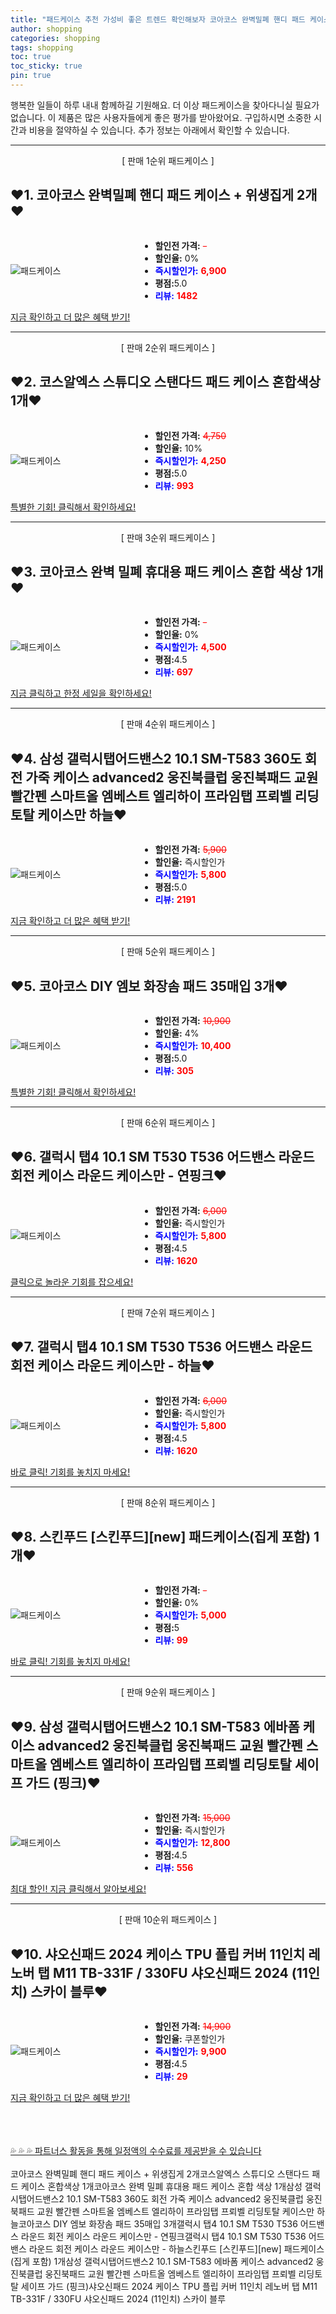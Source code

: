 ```yaml
---
title: "패드케이스 추천 가성비 좋은 트렌드 확인해보자 코아코스 완벽밀폐 핸디 패드 케이스"
author: shopping
categories: shopping
tags: shopping
toc: true
toc_sticky: true
pin: true
---
```

행복한 일들이 하루 내내 함께하길 기원해요. 더 이상 패드케이스을 찾아다니실 필요가 없습니다. 이 제품은 많은 사용자들에게 좋은 평가를 받아왔어요. 구입하시면 소중한 시간과 비용을 절약하실 수 있습니다. 추가 정보는 아래에서 확인할 수 있습니다.

---
<p class="toplist" style="margin: 0 auto; display: block; width: fit-content;">[ 판매 1순위 패드케이스 ]</p>

<h2><strong>❤️1. 코아코스 완벽밀폐 핸디 패드 케이스 + 위생집게 2개❤️</strong></h2>

<div style="display: flex; align-items: center;">
    <div style="flex: 0.4;">
        <img src="https://thumbnail10.coupangcdn.com/thumbnails/remote/230x230ex/image/rs_quotation_api/i5u9k8nd/c3f7cd797dcc4a38bf415d0673c7ed5d.jpg" alt="패드케이스" style="max-width: 100%;">
    </div>
    <div style="flex: 0.6; margin-left: 10px;">
        <ul>
            <li><strong>할인전 가격:</strong> <del style="color: red;">-</del></li>
            <li><strong>할인율:</strong> 0%</li>
            <li><span style='color:blue'><strong>즉시할인가:</strong></span> <span style='color:red'><strong>6,900</strong></span></li>
            <li><strong>평점:</strong>5.0</li>
            <li><span style='color:blue'><strong>리뷰:</strong></span> <span style='color:red'><strong>1482</strong></span></li>
        </ul>
    </div>
</div>
<div class="center">
    <a href="https://selin100587001.github.io?lptag=AF9450613&subid=githubio&pageKey=5002800314&traceid=V0-153&itemId=6688979287&vendorItemId=73982655294" class="myButton">
        지금 확인하고 더 많은 혜택 받기!
    </a>
</div>


---
<p class="toplist" style="margin: 0 auto; display: block; width: fit-content;">[ 판매 2순위 패드케이스 ]</p>

<h2><strong>❤️2. 코스알엑스 스튜디오 스탠다드 패드 케이스 혼합색상 1개❤️</strong></h2>

<div style="display: flex; align-items: center;">
    <div style="flex: 0.4;">
        <img src="https://thumbnail7.coupangcdn.com/thumbnails/remote/230x230ex/image/retail/images/5894949638799473-9d49a980-239f-4223-86d5-dfca14decf72.png" alt="패드케이스" style="max-width: 100%;">
    </div>
    <div style="flex: 0.6; margin-left: 10px;">
        <ul>
            <li><strong>할인전 가격:</strong> <del style="color: red;">4,750</del></li>
            <li><strong>할인율:</strong> 10%</li>
            <li><span style='color:blue'><strong>즉시할인가:</strong></span> <span style='color:red'><strong>4,250</strong></span></li>
            <li><strong>평점:</strong>5.0</li>
            <li><span style='color:blue'><strong>리뷰:</strong></span> <span style='color:red'><strong>993</strong></span></li>
        </ul>
    </div>
</div>
<div class="center">
    <a href="https://selin100587001.github.io?lptag=AF9450613&subid=githubio&pageKey=7311028505&traceid=V0-153&itemId=18729658181&vendorItemId=71014283389" class="myButton">
        특별한 기회! 클릭해서 확인하세요!
    </a>
</div>


---
<p class="toplist" style="margin: 0 auto; display: block; width: fit-content;">[ 판매 3순위 패드케이스 ]</p>

<h2><strong>❤️3. 코아코스 완벽 밀폐 휴대용 패드 케이스 혼합 색상 1개❤️</strong></h2>

<div style="display: flex; align-items: center;">
    <div style="flex: 0.4;">
        <img src="https://thumbnail9.coupangcdn.com/thumbnails/remote/230x230ex/image/product/image/vendoritem/2019/10/08/4265087841/d89f186d-33b7-4b56-b6a9-25ec27d16161.jpg" alt="패드케이스" style="max-width: 100%;">
    </div>
    <div style="flex: 0.6; margin-left: 10px;">
        <ul>
            <li><strong>할인전 가격:</strong> <del style="color: red;">-</del></li>
            <li><strong>할인율:</strong> 0%</li>
            <li><span style='color:blue'><strong>즉시할인가:</strong></span> <span style='color:red'><strong>4,500</strong></span></li>
            <li><strong>평점:</strong>4.5</li>
            <li><span style='color:blue'><strong>리뷰:</strong></span> <span style='color:red'><strong>697</strong></span></li>
        </ul>
    </div>
</div>
<div class="center">
    <a href="https://selin100587001.github.io?lptag=AF9450613&subid=githubio&pageKey=174128995&traceid=V0-153&itemId=497375953&vendorItemId=4265087841" class="myButton">
        지금 클릭하고 한정 세일을 확인하세요!
    </a>
</div>


---
<p class="toplist" style="margin: 0 auto; display: block; width: fit-content;">[ 판매 4순위 패드케이스 ]</p>

<h2><strong>❤️4. 삼성 갤럭시탭어드밴스2 10.1 SM-T583 360도 회전 가죽 케이스 advanced2 웅진북클럽 웅진북패드 교원 빨간펜 스마트올 엠베스트 엘리하이 프라임탭 프뢰벨 리딩토탈 케이스만 하늘❤️</strong></h2>

<div style="display: flex; align-items: center;">
    <div style="flex: 0.4;">
        <img src="https://thumbnail9.coupangcdn.com/thumbnails/remote/230x230ex/image/vendor_inventory/4d38/dc9c0d44b39168c64ee8ce0469f6b7179215f7c5ba83b76b977a495a7cb7.jpg" alt="패드케이스" style="max-width: 100%;">
    </div>
    <div style="flex: 0.6; margin-left: 10px;">
        <ul>
            <li><strong>할인전 가격:</strong> <del style="color: red;">5,900</del></li>
            <li><strong>할인율:</strong> 즉시할인가</li>
            <li><span style='color:blue'><strong>즉시할인가:</strong></span> <span style='color:red'><strong>5,800</strong></span></li>
            <li><strong>평점:</strong>5.0</li>
            <li><span style='color:blue'><strong>리뷰:</strong></span> <span style='color:red'><strong>2191</strong></span></li>
        </ul>
    </div>
</div>
<div class="center">
    <a href="https://selin100587001.github.io?lptag=AF9450613&subid=githubio&pageKey=194198272&traceid=V0-153&itemId=556787639&vendorItemId=4462712598" class="myButton">
        지금 확인하고 더 많은 혜택 받기!
    </a>
</div>


---
<p class="toplist" style="margin: 0 auto; display: block; width: fit-content;">[ 판매 5순위 패드케이스 ]</p>

<h2><strong>❤️5. 코아코스 DIY 엠보 화장솜 패드 35매입 3개❤️</strong></h2>

<div style="display: flex; align-items: center;">
    <div style="flex: 0.4;">
        <img src="https://thumbnail10.coupangcdn.com/thumbnails/remote/230x230ex/image/retail/images/15760716051339-6e1dcb68-a52a-4c46-a592-9da70a515dee.jpg" alt="패드케이스" style="max-width: 100%;">
    </div>
    <div style="flex: 0.6; margin-left: 10px;">
        <ul>
            <li><strong>할인전 가격:</strong> <del style="color: red;">10,900</del></li>
            <li><strong>할인율:</strong> 4%</li>
            <li><span style='color:blue'><strong>즉시할인가:</strong></span> <span style='color:red'><strong>10,400</strong></span></li>
            <li><strong>평점:</strong>5.0</li>
            <li><span style='color:blue'><strong>리뷰:</strong></span> <span style='color:red'><strong>305</strong></span></li>
        </ul>
    </div>
</div>
<div class="center">
    <a href="https://selin100587001.github.io?lptag=AF9450613&subid=githubio&pageKey=1954564991&traceid=V0-153&itemId=3321378139&vendorItemId=71308245226" class="myButton">
        특별한 기회! 클릭해서 확인하세요!
    </a>
</div>


---
<p class="toplist" style="margin: 0 auto; display: block; width: fit-content;">[ 판매 6순위 패드케이스 ]</p>

<h2><strong>❤️6. 갤럭시 탭4 10.1 SM T530 T536 어드밴스 라운드 회전 케이스 라운드 케이스만 - 연핑크❤️</strong></h2>

<div style="display: flex; align-items: center;">
    <div style="flex: 0.4;">
        <img src="https://thumbnail9.coupangcdn.com/thumbnails/remote/230x230ex/image/vendor_inventory/images/2016/02/26/16/6/e0383f82-d32f-45e3-91f7-9db9e9f45094.jpg" alt="패드케이스" style="max-width: 100%;">
    </div>
    <div style="flex: 0.6; margin-left: 10px;">
        <ul>
            <li><strong>할인전 가격:</strong> <del style="color: red;">6,000</del></li>
            <li><strong>할인율:</strong> 즉시할인가</li>
            <li><span style='color:blue'><strong>즉시할인가:</strong></span> <span style='color:red'><strong>5,800</strong></span></li>
            <li><strong>평점:</strong>4.5</li>
            <li><span style='color:blue'><strong>리뷰:</strong></span> <span style='color:red'><strong>1620</strong></span></li>
        </ul>
    </div>
</div>
<div class="center">
    <a href="https://selin100587001.github.io?lptag=AF9450613&subid=githubio&pageKey=2495036&traceid=V0-153&itemId=11491716&vendorItemId=3017231782" class="myButton">
        클릭으로 놀라운 기회를 잡으세요!
    </a>
</div>


---
<p class="toplist" style="margin: 0 auto; display: block; width: fit-content;">[ 판매 7순위 패드케이스 ]</p>

<h2><strong>❤️7. 갤럭시 탭4 10.1 SM T530 T536 어드밴스 라운드 회전 케이스 라운드 케이스만 - 하늘❤️</strong></h2>

<div style="display: flex; align-items: center;">
    <div style="flex: 0.4;">
        <img src="https://thumbnail6.coupangcdn.com/thumbnails/remote/230x230ex/image/vendor_inventory/images/2016/02/26/16/3/d95f3804-60a0-4139-a84d-0f35dca61f36.jpg" alt="패드케이스" style="max-width: 100%;">
    </div>
    <div style="flex: 0.6; margin-left: 10px;">
        <ul>
            <li><strong>할인전 가격:</strong> <del style="color: red;">6,000</del></li>
            <li><strong>할인율:</strong> 즉시할인가</li>
            <li><span style='color:blue'><strong>즉시할인가:</strong></span> <span style='color:red'><strong>5,800</strong></span></li>
            <li><strong>평점:</strong>4.5</li>
            <li><span style='color:blue'><strong>리뷰:</strong></span> <span style='color:red'><strong>1620</strong></span></li>
        </ul>
    </div>
</div>
<div class="center">
    <a href="https://selin100587001.github.io?lptag=AF9450613&subid=githubio&pageKey=2495036&traceid=V0-153&itemId=11491715&vendorItemId=3017231778" class="myButton">
        바로 클릭! 기회를 놓치지 마세요!
    </a>
</div>


---
<p class="toplist" style="margin: 0 auto; display: block; width: fit-content;">[ 판매 8순위 패드케이스 ]</p>

<h2><strong>❤️8. 스킨푸드 [스킨푸드][new] 패드케이스(집게 포함) 1개❤️</strong></h2>

<div style="display: flex; align-items: center;">
    <div style="flex: 0.4;">
        <img src="https://thumbnail8.coupangcdn.com/thumbnails/remote/230x230ex/image/vendor_inventory/766e/ab409ed4b8b5b3cc239bbee9401d1148eab8bf9e32d53722996b91ab85d0.png" alt="패드케이스" style="max-width: 100%;">
    </div>
    <div style="flex: 0.6; margin-left: 10px;">
        <ul>
            <li><strong>할인전 가격:</strong> <del style="color: red;">-</del></li>
            <li><strong>할인율:</strong> 0%</li>
            <li><span style='color:blue'><strong>즉시할인가:</strong></span> <span style='color:red'><strong>5,000</strong></span></li>
            <li><strong>평점:</strong>5</li>
            <li><span style='color:blue'><strong>리뷰:</strong></span> <span style='color:red'><strong>99</strong></span></li>
        </ul>
    </div>
</div>
<div class="center">
    <a href="https://selin100587001.github.io?lptag=AF9450613&subid=githubio&pageKey=8075322628&traceid=V0-153&itemId=22746333073&vendorItemId=89781552415" class="myButton">
        바로 클릭! 기회를 놓치지 마세요!
    </a>
</div>


---
<p class="toplist" style="margin: 0 auto; display: block; width: fit-content;">[ 판매 9순위 패드케이스 ]</p>

<h2><strong>❤️9. 삼성 갤럭시탭어드밴스2 10.1 SM-T583 에바폼 케이스 advanced2 웅진북클럽 웅진북패드 교원 빨간펜 스마트올 엠베스트 엘리하이 프라임탭 프뢰벨 리딩토탈 세이프 가드 (핑크)❤️</strong></h2>

<div style="display: flex; align-items: center;">
    <div style="flex: 0.4;">
        <img src="https://thumbnail10.coupangcdn.com/thumbnails/remote/230x230ex/image/vendor_inventory/16ee/bbe61598d827ca3756b3dcc9dc7332505736f97872619218f8850d1afa92.jpg" alt="패드케이스" style="max-width: 100%;">
    </div>
    <div style="flex: 0.6; margin-left: 10px;">
        <ul>
            <li><strong>할인전 가격:</strong> <del style="color: red;">15,000</del></li>
            <li><strong>할인율:</strong> 즉시할인가</li>
            <li><span style='color:blue'><strong>즉시할인가:</strong></span> <span style='color:red'><strong>12,800</strong></span></li>
            <li><strong>평점:</strong>4.5</li>
            <li><span style='color:blue'><strong>리뷰:</strong></span> <span style='color:red'><strong>556</strong></span></li>
        </ul>
    </div>
</div>
<div class="center">
    <a href="https://selin100587001.github.io?lptag=AF9450613&subid=githubio&pageKey=307334362&traceid=V0-153&itemId=969111042&vendorItemId=5377135137" class="myButton">
        최대 할인! 지금 클릭해서 알아보세요!
    </a>
</div>


---
<p class="toplist" style="margin: 0 auto; display: block; width: fit-content;">[ 판매 10순위 패드케이스 ]</p>

<h2><strong>❤️10. 샤오신패드 2024 케이스 TPU 플립 커버 11인치 레노버 탭 M11 TB-331F / 330FU 샤오신패드 2024 (11인치) 스카이 블루❤️</strong></h2>

<div style="display: flex; align-items: center;">
    <div style="flex: 0.4;">
        <img src="https://thumbnail8.coupangcdn.com/thumbnails/remote/230x230ex/image/vendor_inventory/25fa/6cc325c37fdaf84c13ece29546c20148116091d6dbad45ae14db39742da8.jpeg" alt="패드케이스" style="max-width: 100%;">
    </div>
    <div style="flex: 0.6; margin-left: 10px;">
        <ul>
            <li><strong>할인전 가격:</strong> <del style="color: red;">14,900</del></li>
            <li><strong>할인율:</strong> 쿠폰할인가</li>
            <li><span style='color:blue'><strong>즉시할인가:</strong></span> <span style='color:red'><strong>9,900</strong></span></li>
            <li><strong>평점:</strong>4.5</li>
            <li><span style='color:blue'><strong>리뷰:</strong></span> <span style='color:red'><strong>29</strong></span></li>
        </ul>
    </div>
</div>
<div class="center">
    <a href="https://selin100587001.github.io?lptag=AF9450613&subid=githubio&pageKey=7839154959&traceid=V0-153&itemId=21335594681&vendorItemId=88409376916" class="myButton">
        지금 확인하고 더 많은 혜택 받기!
    </a>
</div>

<br><br><br>[💦 💦 💦 파트너스 활동을 통해 일정액의 수수료를 제공받을 수 있습니다](https://link.coupang.com/a/bcpT2c)<br><br>코아코스 완벽밀폐 핸디 패드 케이스 + 위생집게 2개코스알엑스 스튜디오 스탠다드 패드 케이스 혼합색상 1개코아코스 완벽 밀폐 휴대용 패드 케이스 혼합 색상 1개삼성 갤럭시탭어드밴스2 10.1 SM-T583 360도 회전 가죽 케이스 advanced2 웅진북클럽 웅진북패드 교원 빨간펜 스마트올 엠베스트 엘리하이 프라임탭 프뢰벨 리딩토탈 케이스만 하늘코아코스 DIY 엠보 화장솜 패드 35매입 3개갤럭시 탭4 10.1 SM T530 T536 어드밴스 라운드 회전 케이스 라운드 케이스만 - 연핑크갤럭시 탭4 10.1 SM T530 T536 어드밴스 라운드 회전 케이스 라운드 케이스만 - 하늘스킨푸드 [스킨푸드][new] 패드케이스(집게 포함) 1개삼성 갤럭시탭어드밴스2 10.1 SM-T583 에바폼 케이스 advanced2 웅진북클럽 웅진북패드 교원 빨간펜 스마트올 엠베스트 엘리하이 프라임탭 프뢰벨 리딩토탈 세이프 가드 (핑크)샤오신패드 2024 케이스 TPU 플립 커버 11인치 레노버 탭 M11 TB-331F / 330FU 샤오신패드 2024 (11인치) 스카이 블루
